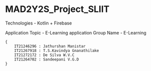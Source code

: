 # MAD2Y2S_Project_SLIIT 

Technologies - Kotlin + Firebase

Application Topic - E-Learning application
Group Name        - E-Learning

```
{
    IT21246296 : Jathurshan Manistar
    IT21267918 : T.S.Kavindya Gnanathilake
    IT21272172 : De Silva W.V.C
    IT21264702 : Sandeepani V.G.D
}
```
